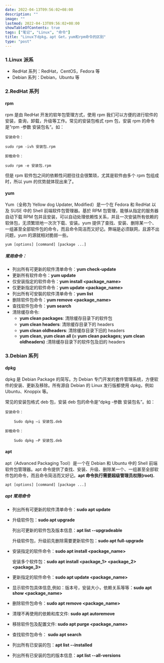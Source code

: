 ```yaml
---
date: 2022-04-13T09:56:02+08:00
description: ""
image: ""
lastmod: 2022-04-13T09:56:02+08:00
showTableOfContents: true
tags: ["笔记", "Linux", "命令"]
title: "Linux下dpkg，apt Get，yum和rpm命令的区别"
type: "post"
---
```

### 1.Linux 派系

- RedHat 系列：RedHat，CentOS，Fedora 等
- Debian 系列：Debian，Ubuntu 等

### 2.RedHat 系列

#### rpm

rpm 是由 RedHat 开发的软年包管理方式，使用 rpm 我们可以方便的进行软件的安装，查询，卸载，升级等工作。常见的安装包格式 rpm 包，安装 rpm 的命令是”rpm -参数 安装包名“。如：

```
安装命令：

sudo rpm -ivh 安装包.rpm

卸载命令：

sudo rpm -e 安装包.rpm
```

但是 rpm 软件包之间的依赖性问题往往会很繁琐，尤其是软件由多个 rpm 包组成时，所以 yum 的优势就体现出来了。

#### yum

Yum（全称为 Yellow dog Updater, Modified）是一个在 Fedora 和 RedHat 以及 SUSE 中的 Shell 前端软件包管理器。基於 RPM 包管理，能够从指定的服务器自动下载 RPM 包并且安装，可以自动处理依赖性关系，并且一次安装所有依赖的软体包，无须繁琐地一次次下载、安装。yum 提供了查找、安装、删除某一个、一组甚至全部软件包的命令，而且命令简洁而又好记。弊端是必须联网，且源不出问题，yum 的源就相对脆弱一些。

```
yum [options] [command] [package ...]
```

##### 常用命令：

- 列出所有可更新的软件清单命令：**yum check-update**
- 更新所有软件命令：**yum update**
- 仅安装指定的软件命令：**yum install <package_name>**
- 仅更新指定的软件命令：**yum update <package_name>**
- 列出所有可安裝的软件清单命令：**yum list**
- 删除软件包命令：**yum remove <package_name>**
- 查找软件包命令：**yum search <keyword>**
- 清除缓存命令:
  - **yum clean packages**: 清除缓存目录下的软件包
  - **yum clean headers**: 清除缓存目录下的 headers
  - **yum clean oldheaders**: 清除缓存目录下旧的 headers
  - **yum clean, yum clean all (= yum clean packages; yum clean oldheaders)** :清除缓存目录下的软件包及旧的 headers

### 3.Debian 系列

#### dpkg

dpkg 是 Debian Package 的简写。为 Debian 专门开发的套件管理系统，方便软件的安装、更新及移除。所有源自 Debian 的 Linux 发行版都使用 dpkg，例如 Ubuntu、Knoppix 等。

常见的安装包格式 deb 包，安装 deb 包的命令是“dpkg -参数 安装包名”。如：

```
安装命令：

    Sudo dpkg –i 安装包.deb

卸载命令：

    Sudo dpkg –P 安装包.deb
```

#### apt

apt（Advanced Packaging Tool）是一个在 Debian 和 Ubuntu 中的 Shell 前端软件包管理器。apt 命令提供了查找、安装、升级、删除某一个、一组甚至全部软件包的命令，而且命令简洁而又好记。**apt 命令执行需要超级管理员权限(root).**

```
apt [options] [command] [package ...]
```

##### apt 常用命令

- 列出所有可更新的软件清单命令：**sudo apt update**

- 升级软件包：**sudo apt upgrade**

  列出可更新的软件包及版本信息：**apt list --upgradeable**

  升级软件包，升级前先删除需要更新软件包：**sudo apt full-upgrade**

- 安装指定的软件命令：**sudo apt install <package_name>**

  安装多个软件包：**sudo apt install <package_1> <package_2> <package_3>**

- 更新指定的软件命令：**sudo apt update <package_name>**

- 显示软件包具体信息,例如：版本号，安装大小，依赖关系等等：**sudo apt show <package_name>**

- 删除软件包命令：**sudo apt remove <package_name>**

- 清理不再使用的依赖和库文件: **sudo apt autoremove**

- 移除软件包及配置文件: **sudo apt purge <package_name>**

- 查找软件包命令： **sudo apt search <keyword>**

- 列出所有已安装的包：**apt list --installed**

- 列出所有已安装的包的版本信息：**apt list --all-versions**
